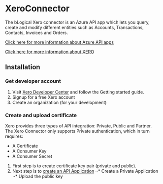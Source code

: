 # XeroConnector
The bLogical Xero connector is an Azure API app which lets you query, create and modify different entities such as Accounts, Transactions, Contacts, Invoices and Orders.

[Click here for more information about Azure API apps](http://azure.microsoft.com/en-in/documentation/services/app-service/) 

[Click here for more information about XERO](http://www.xero.com) 

## Installation

### Get developer account
1. Visit [Xero Developer Center](http://developer.xero.com/documentation/getting-started/getting-started-guide/) and follow the Getting started guide.
2. Signup for a free Xero account
3. Create an organization (for your development)

### Create and upload certificate
Xero provides three types of API integration: Private, Public and Partner. The Xero Connector only supports Private authentication, which in turn requires:
* A Certificate
* A Consumer Key
* A Consumer Secret

1. First step is to create certificate key pair (private and public). 
2. Next step is to [create an API Application](http://developer.xero.com/documentation/getting-started/api-application-setup/#title0)
⋅⋅* Create a Private Application
⋅⋅* Upload the public key
